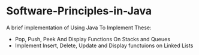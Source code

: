 # Software-Principles-in-Java
A brief implementation of Using Java To Implement These:
- Pop, Push, Peek And Display Functions On Stacks and Queues
- Implement Insert, Delete, Update and Display functuions on Linked Lists
